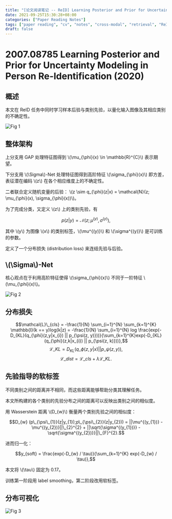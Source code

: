 ```yaml
---
title: "[论文阅读笔记 -- ReID] Learning Posterior and Prior for Uncertainty Modeling in ReID(2020)"
date: 2021-09-25T15:30:28+08:00
categories: ["Paper Reading Notes"]
tags: ["paper reading", "cv", "notes", "cross-modal", "retrieval", "ReID"]
draft: false
---
```


# 2007.08785 Learning Posterior and Prior for Uncertainty Modeling in Person Re-Identification (2020)

## 概述

本文在 ReID 任务中同时学习样本后验与类别先验，以量化输入图像及其相应类别的不确定性。  

![Fig 1](/images/2021/PRN103/1.png)

## 整体架构

上分支用 GAP 处理特征图得到 \\(\mu\_{\phi}(x) \in \mathbb{R}^{C}\\) 表示期望。  

下分支用 \\(\Sigma\\)-Net 处理特征图得到高阶特征 \\(\sigma\_{\phi}(x)\\) 即方差，表征潜在编码 \\(z\\) 在各个相应维度上的不确定性。  

二者联合定义随机变量的后验： \\(z \sim q_{\phi}(z|x) = \mathcal{N}(z; \mu\_{\phi}(x), \sigma\_{\phi}(x))\\)。  

为了完成分类，又定义 \\(z\\) 上的类别先验，有  

$$p(z|y) = \mathcal{N}(z; \mu^{(y)}, \sigma^{(y)}),$$

其中 \\(y\\) 为图像 \\(x\\) 的类别标签，\\(\mu^{(y)}\\) 和 \\(\sigma^{(y)}\\) 是可训练的参数。  

定义了一个分布损失 (distribution loss) 来连结先验与后验。  

## \\(\Sigma\\)-Net

核心观点在于利用高阶特征使得 \\(\sigma\_{\phi}(x)\\) 不同于一阶特征 \\(\mu\_{\phi}(x)\\)。

![Fig 2](/images/2021/PRN103/2.png)

## 分布损失

$$\mathcal{L}\_{cls} = -\frac{1}{N} \sum_{i=1}^{N} \sum_{k=1}^{K} \mathbb{I}(k == y)log(k|z) = -\frac{1}{N} \sum_{i=1}^{N} log \frac{exp(-D_{KL}(q_{\phi}(z,y|x_{i}) || p_{\psi(z, y)}))}{\sum_{k=1}^{K}exp(-D_{KL}(q_{\phi}(z,k|x_{i}) || p_{\psi(z, k)}))},$$
$$\mathcal{L}\_{KL} = D_{KL}(q\_{\phi}(z,y|x) || p\_{\psi}(z, y)),$$
$$\mathcal{L}\_{dist} = \mathcal{L}\_{cls} + \lambda \mathcal{L}\_{KL}.$$

## 先验指导的软标签

不同类别之间的距离并不相同，而这些距离能够帮助分类其理解任务。  

本文所构建的各个类别的先验分布之间的距离可以反映出类别之间的相似度。  

用 Wasserstein 距离 \\(D_{w}\\) 衡量两个类别先验之间的相似度：  

$$D_{w} (p\_{\psi\_{1}}(z|y_{1});p\_{\psi\_{2}}(z|y_{2})) = ||\mu^{(y_{1})} - \mu^{(y_{2})}||\_{2}^{2} + ||\sqrt{\sigma^{(y_{1})}} - \sqrt{\sigma^{(y_{2})}}||\_{F}^{2}.$$

进而归一化：  

$$y_{soft} = \frac{exp(-D_{w} / \tau)}{\sum_{k=1}^{K} exp(-D_{w} / \tau)},$$

本文将 \\(\tau\\) 固定为 0.17。  

训练第一阶段用 label smoothing，第二阶段改用软标签。  

## 分布可视化

![Fig 3](/images/2021/PRN103/3.png)
